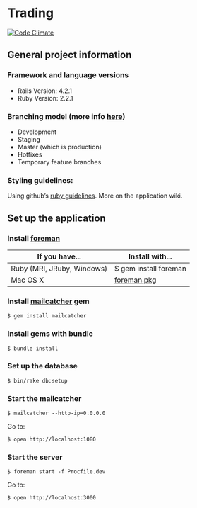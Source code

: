 # Trading

[![Code Climate](https://codeclimate.com/github/dbalexandre/trading/badges/gpa.svg)](https://codeclimate.com/github/dbalexandre/trading)

## General project information

### Framework and language versions
- Rails Version: 4.2.1
- Ruby Version: 2.2.1

### Branching model (more info [here](http://nvie.com/posts/a-successful-git-branching-model/))

- Development
- Staging
- Master (which is production)
- Hotfixes
- Temporary feature branches

### Styling guidelines:

Using github’s [ruby guidelines](https://github.com/styleguide/ruby). More on the application wiki.

## Set up the application

### Install [foreman](https://github.com/ddollar/foreman#installation)

If you have...  | Install with...
------------- | -------------
Ruby (MRI, JRuby, Windows)  | $ gem install foreman
Mac OS X  | [foreman.pkg](http://assets.foreman.io/foreman/foreman.pkg)

### Install [mailcatcher](http://mailcatcher.me/) gem

    $ gem install mailcatcher

### Install gems with bundle

    $ bundle install

### Set up the database

    $ bin/rake db:setup

### Start the mailcatcher

    $ mailcatcher --http-ip=0.0.0.0

Go to:

    $ open http://localhost:1080

### Start the server

    $ foreman start -f Procfile.dev

Go to:

    $ open http://localhost:3000
